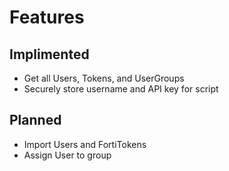 # Features

## Implimented

* Get all Users, Tokens, and UserGroups
* Securely store username and API key for script

## Planned
* Import Users and FortiTokens
* Assign User to group